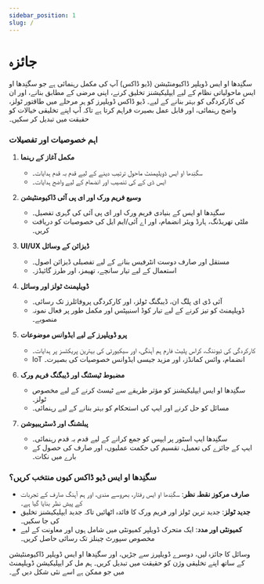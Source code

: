 ```yaml
---
sidebar_position: 1
slug: /
---
```

# جائزہ

سگنِدھا او ایس ڈویلپر ڈاکیومنٹیشن (ڈیو ڈاکس) آپ کی مکمل رہنمائی ہے جو سگنِدھا او ایس ماحولیاتی نظام کے لیے ایپلیکیشنز تخلیق کرنے، اپنی مرضی کے مطابق بنانے، اور ان کی کارکردگی کو بہتر بنانے کے لیے۔ ڈیو ڈاکس ڈویلپرز کو ہر مرحلے میں طاقتور ٹولز، واضح رہنمائی، اور قابل عمل بصیرت فراہم کرتا ہے تاکہ آپ اپنے تخلیقی خیالات کو حقیقت میں تبدیل کر سکیں۔

### اہم خصوصیات اور تفصیلات

1. **مکمل آغاز کے رہنما**
   - سگنِدھا او ایس ڈویلپمنٹ ماحول ترتیب دینے کے لیے قدم بہ قدم ہدایات۔
   - ایس ڈی کے کی تنصیب اور انضمام کے لیے واضح ہدایات۔

2. **وسیع فریم ورک اور ای پی آئی ڈاکیومنٹیشن**
   - سگنِدھا او ایس کے بنیادی فریم ورک اور ای پی آئی کی گہری تفصیل۔
   - ملٹی تھریڈنگ، ہارڈ ویئر انضمام، اور اے آئی/ایم ایل کی خصوصیات کو دریافت کریں۔

3. **UI/UX ڈیزائن کے وسائل**
   - مستقل اور صارف دوست انٹرفیس بنانے کے لیے تفصیلی ڈیزائن اصول۔
   - استعمال کے لیے تیار سانچے، تھیمز، اور طرز گائیڈز۔

4. **ڈویلپمنٹ ٹولز اور وسائل**
   - آئی ڈی ای پلگ ان، ڈیبگنگ ٹولز، اور کارکردگی پروفائلرز تک رسائی۔
   - ڈویلپمنٹ کو تیز کرنے کے لیے تیار کوڈ اسنیپٹس اور مکمل طور پر فعال نمونہ منصوبے۔

5. **پرو ڈویلپرز کے لیے ایڈوانس موضوعات**
   - کارکردگی کی ٹیوننگ، کراس پلیٹ فارم ہم آہنگی، اور سیکیورٹی کی بہترین پریکٹسز پر ہدایات۔
   - IoT انضمام، وائس کمانڈز، اور مزید جیسی ایڈوانس خصوصیات کی بصیرت۔

6. **مضبوط ٹیسٹنگ اور ڈیبگنگ فریم ورک**
   - سگنِدھا او ایس ایپلیکیشنز کو مؤثر طریقے سے ٹیسٹ کرنے کے لیے مخصوص ٹولز۔
   - مسائل کو حل کرنے اور ایپ کی استحکام کو بہتر بنانے کے لیے رہنمائی۔

7. **پبلشنگ اور ڈسٹریبیوشن**
   - سگنِدھا ایپ اسٹور پر ایپس کو جمع کرانے کے لیے قدم بہ قدم رہنمائی۔
   - ایپ کے جائزے کی تعمیل، تقسیم کی حکمت عملیوں، اور صارف کی حصول کے بارے میں نکات۔

### سگنِدھا او ایس ڈیو ڈاکس کیوں منتخب کریں؟

- **صارف مرکوز نقطہ نظر**: سگنِدھا او ایس رفتار، بھروسے مندی، اور ہم آہنگ صارف کے تجربات کے پیش نظر بنایا گیا ہے۔
- **جدید ٹولز**: جدید ترین ٹولز اور فریم ورک کا فائدہ اٹھائیں تاکہ جدید ایپلیکیشنز تخلیق کی جا سکیں۔
- **کمیونٹی اور مدد**: ایک متحرک ڈویلپر کمیونٹی میں شامل ہوں اور معاونت کے لیے مخصوص سپورٹ چینلز تک رسائی حاصل کریں۔

وسائل کا جائزہ لیں، دوسرے ڈویلپرز سے جڑیں، اور سگنِدھا او ایس ڈویلپر ڈاکیومنٹیشن کے ساتھ اپنے تخلیقی وژن کو حقیقت میں تبدیل کریں۔ ہم مل کر ایپلیکیشن ڈویلپمنٹ میں جو ممکن ہے اسے نئی شکل دیں گے۔
